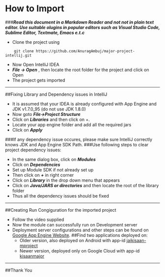 How to Import
===========
###***Read this document in a Markdown Reader and not not in plain text editor. Use suitable olugins in popular editors such as Visual Studio Code, Sublime Editor, Textmate, Emacs e.t.c***
+ Clone the project using

```
    git clone https://github.com/AnuragAmbuj/major-project-intellij.git
```    


+ Now Open IntelliJ IDEA
+ ***File -> Open*** , then locate the root folder for the project and click on Open
+ The project gets imported

____

##Fixing Library and Dependency issues in IntelliJ

+ It is assumed that your IDEA is already configured with App Engine and JDK v1.7.0_95 (do not use JDK 1.8.0)
+ Now goto ***File->Project Structure***
+ Click on ***Libraries*** and then click on +.
+ Locate your app engine folder and add all the required jars
+ Click on ***Apply***

###If any dependency issue occures, please make sure IntelliJ correctly knows  JDK and App Engine SDK Path.
###Use following steps to clear project dependency issues:
+ In the same dialog box, click on ***Modules***
+ Click on ***Dependencies*** 
+ Set up Module SDK if not already set up
+ Then click on ***+*** in right corner
+ Click on ***Library*** in the drop down menu that appears
+ Click on ***Java/JARS or directories*** and then locate the root of the library folder
+ Thus all the dependency issues should be fixed

----

##Creating Run Congiguration for the imported project
+ Follow the video supplied
+ Now the module can successfully run on Development server
+ Deployment server configurations and other steps can be found on [Google App Engine Website](https://www.google.com/appengine/).
##Find two applications deployed on:
    + Older version, also deployed on Android with app-id [jaikisaan-mproject](http://jaikisaan-mproject.appspot.com)
    + Newer version, deployed only on Google Cloud with app-id [kisaanmajor](https://kisaanmajor.appspot.com)
-----
##Thank You
    


